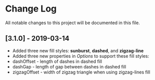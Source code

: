 # Change Log

All notable changes to this project will be documented in this file.

## [3.1.0] - 2019-03-14

* Added three new fill styles: **sunburst**, **dashed**, and **zigzag-line**
* Added three new properties in *Options* to support these fill styles:
* dashOffset - length of dashes in dashed fill
* dashGap - length of gap between dashes in dashed fill
* zigzagOffset - width of zigzag triangle when using zigzag-lines fill

